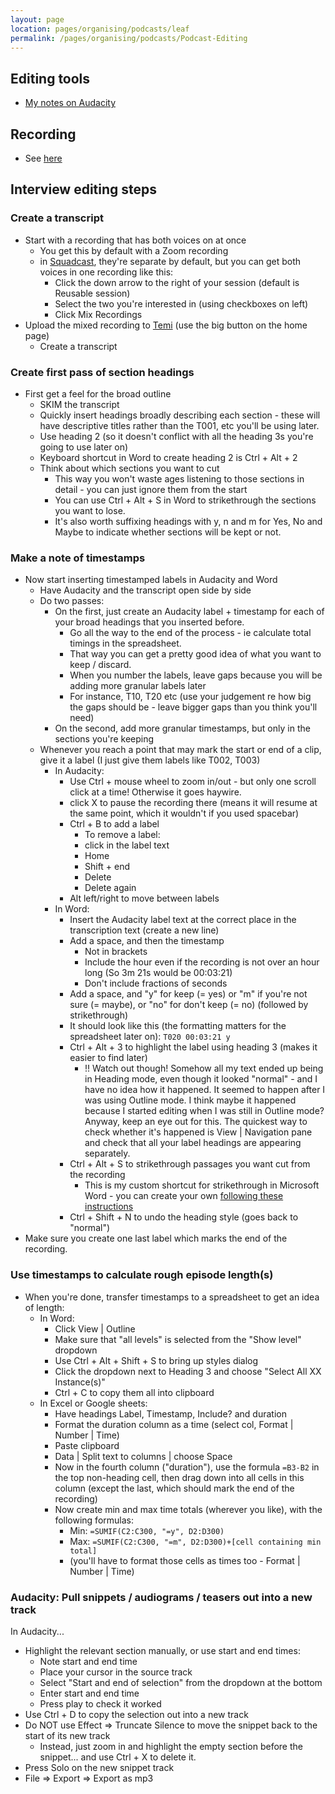 ```yaml
---
layout: page
location: pages/organising/podcasts/leaf
permalink: /pages/organising/podcasts/Podcast-Editing
---
```


## Editing tools

- [My notes on Audacity](/pages/organising/podcasts/Audacity)

## Recording

* See [here]()

## Interview editing steps

### Create a transcript

- Start with a recording that has both voices on at once
    - You get this by default with a Zoom recording
    - in [Squadcast](https://app.squadcast.fm/sessions), they're separate by default, but you can get both voices in one recording like this:
        - Click the down arrow to the right of your session (default is Reusable session)
        - Select the two you're interested in (using checkboxes on left)
        - Click Mix Recordings
- Upload the mixed recording to [Temi](https://www.temi.com/) (use the big button on the home page)
    - Create a transcript

### Create first pass of section headings

- First get a feel for the broad outline
    - SKIM the transcript
    - Quickly insert headings broadly describing each section - these will have descriptive titles rather than the T001, etc you'll be using later.
    - Use heading 2 (so it doesn't conflict with all the heading 3s you're going to use later on)
    - Keyboard shortcut in Word to create heading 2 is Ctrl + Alt + 2
    - Think about which sections you want to cut
        - This way you won't waste ages listening to those sections in detail - you can just ignore them from the start
        - You can use Ctrl + Alt + S in Word to strikethrough the sections you want to lose.
        - It's also worth suffixing headings with y, n and m for Yes, No and Maybe to indicate whether sections will be kept or not.

### Make a note of timestamps

- Now start inserting timestamped labels in Audacity and Word
    - Have Audacity and the transcript open side by side
    - Do two passes:
        - On the first, just create an Audacity label + timestamp for each of your broad headings that you inserted before. 
            - Go all the way to the end of the process - ie calculate total timings in the spreadsheet. 
            - That way you can get a pretty good idea of what you want to keep / discard.
            - When you number the labels, leave gaps because you will be adding more granular labels later
            - For instance, T10, T20 etc (use your judgement re how big the gaps should be - leave bigger gaps than you think you'll need)
        - On the second, add more granular timestamps, but only in the sections you're keeping 
    - Whenever you reach a point that may mark the start or end of a clip, give it a label (I just give them labels like T002, T003)
        - In Audacity:
            - Use Ctrl + mouse wheel to zoom in/out - but only one scroll click at a time! Otherwise it goes haywire.
            - click X to pause the recording there (means it will resume at the same point, which it wouldn't if you used spacebar)
            - Ctrl + B to add a label
                - To remove a label: 
                - click in the label text
                - Home
                - Shift + end
                - Delete
                - Delete again
            - Alt left/right to move between labels
        - In Word:
            - Insert the Audacity label text at the correct place in the transcription text (create a new line)
            - Add a space, and then the timestamp 
                - Not in brackets
                - Include the hour even if the recording is not over an hour long (So 3m 21s would be 00:03:21)
                - Don't include fractions of seconds
            - Add a space, and "y" for keep (= yes) or "m" if you're not sure (= maybe), or "no" for don't keep (= no) (followed by strikethrough)
            - It should look like this (the formatting matters for the spreadsheet later on): `T020 00:03:21 y`
            - Ctrl + Alt + 3 to highlight the label using heading 3 (makes it easier to find later)
                - !! Watch out though! Somehow all my text ended up being in Heading mode, even though it looked "normal" - and I have no idea how it happened. It seemed to happen after I was using Outline mode. I think maybe it happened because I started editing when I was still in Outline mode? Anyway, keep an eye out for this. The quickest way to check whether it's happened is View | Navigation pane and check that all your label headings are appearing separately.
            - Ctrl + Alt + S to strikethrough passages you want cut from the recording
                - This is my custom shortcut for strikethrough in Microsoft Word - you can create your own [following these instructions](https://word.tips.net/T000418_Strikethrough_Shortcut_Key.html)
            - Ctrl + Shift + N to undo the heading style (goes back to "normal")
- Make sure you create one last label which marks the end of the recording.

### Use timestamps to calculate rough episode length(s)

- When you're done, transfer timestamps to a spreadsheet to get an idea of length:
    - In Word:
        - Click View | Outline
        - Make sure that "all levels" is selected from the "Show level" dropdown
        - Use Ctrl + Alt + Shift + S to bring up styles dialog
        - Click the dropdown next to Heading 3 and choose "Select All XX Instance(s)"
        - Ctrl + C to copy them all into clipboard
    - In Excel or Google sheets:
        - Have headings Label, Timestamp, Include? and duration
        - Format the duration column as a time (select col, Format | Number | Time)
        - Paste clipboard
        - Data | Split text to columns | choose Space
        - Now in the fourth column ("duration"), use the formula `=B3-B2` in the top non-heading cell, then drag down into all cells in this column (except the last, which should mark the end of the recording)
        - Now create min and max time totals (wherever you like), with the following formulas:
            - Min: `=SUMIF(C2:C300, "=y", D2:D300)`
            - Max: `=SUMIF(C2:C300, "=m", D2:D300)+[cell containing min total]`
            - (you'll have to format those cells as times too - Format | Number | Time)

### Audacity: Pull snippets / audiograms / teasers out into a new track

In Audacity...

- Highlight the relevant section manually, or use start and end times:
    - Note start and end time
    - Place your cursor in the source track
    - Select "Start and end of selection" from the dropdown at the bottom
    - Enter start and end time
    - Press play to check it worked
- Use Ctrl + D to copy the selection out into a new track
- Do NOT use Effect => Truncate Silence to move the snippet back to the start of its new track
    - Instead, just zoom in and highlight the empty section before the snippet... and use Ctrl + X to delete it.
- Press Solo on the new snippet track
- File => Export => Export as mp3



